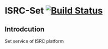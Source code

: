# ISRC-Set [![Build Status](https://travis-ci.com/PlatformWG/ISRC-Set.svg?token=HtSXJTDFXkvrcaBdEkkm&branch=master)](https://travis-ci.com/PlatformWG/ISRC-Set)
## Introdcution
Set service of ISRC platform
